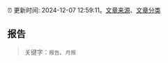 :alarm_clock: 更新时间: 2024-12-07 12:59:11。[文章来源](/README.md)、[文章分类](/TAGS.md)

## 报告


> 关键字：`报告`、`月报`



